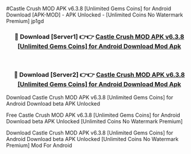 #Castle Crush MOD APK v6.3.8 [Unlimited Gems Coins] for Android Download [APK-MOD] - APK Unlocked - [Unlimited Coins No Watermark Premium] jp1gd



<div align="center">

<h3>🔴 Download [Server1] 👉👉 <a href="https://momento.my/?title=Castle_Crush_MOD_APK_v6.3.8_[Unlimited_Gems_Coins]_for_Android_Download">Castle Crush MOD APK v6.3.8 [Unlimited Gems Coins] for Android Download Mod Apk</a></h3><br>

<h3>🔴 Download [Server2] 👉👉 <a href="https://momento.my/?title=Castle_Crush_MOD_APK_v6.3.8_[Unlimited_Gems_Coins]_for_Android_Download">Castle Crush MOD APK v6.3.8 [Unlimited Gems Coins] for Android Download Mod Apk</a></h3>
</div>



Download Castle Crush MOD APK v6.3.8 [Unlimited Gems Coins] for Android Download beta APK Unlocked

Free Castle Crush MOD APK v6.3.8 [Unlimited Gems Coins] for Android Download beta APK Unlocked [Unlimited Coins No Watermark Premium]

Download Castle Crush MOD APK v6.3.8 [Unlimited Gems Coins] for Android Download beta APK Unlocked [Unlimited Coins No Watermark Premium] Mod For Android
